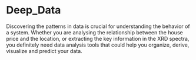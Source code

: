 # Deep_Data
Discovering the patterns in data is crucial for understanding the behavior of a system. Whether you are analysing the relationship between the house price and the location, or extracting the key information in the XRD spectra, you definitely need data analysis tools that could help you organize, derive, visualize and predict your data.
